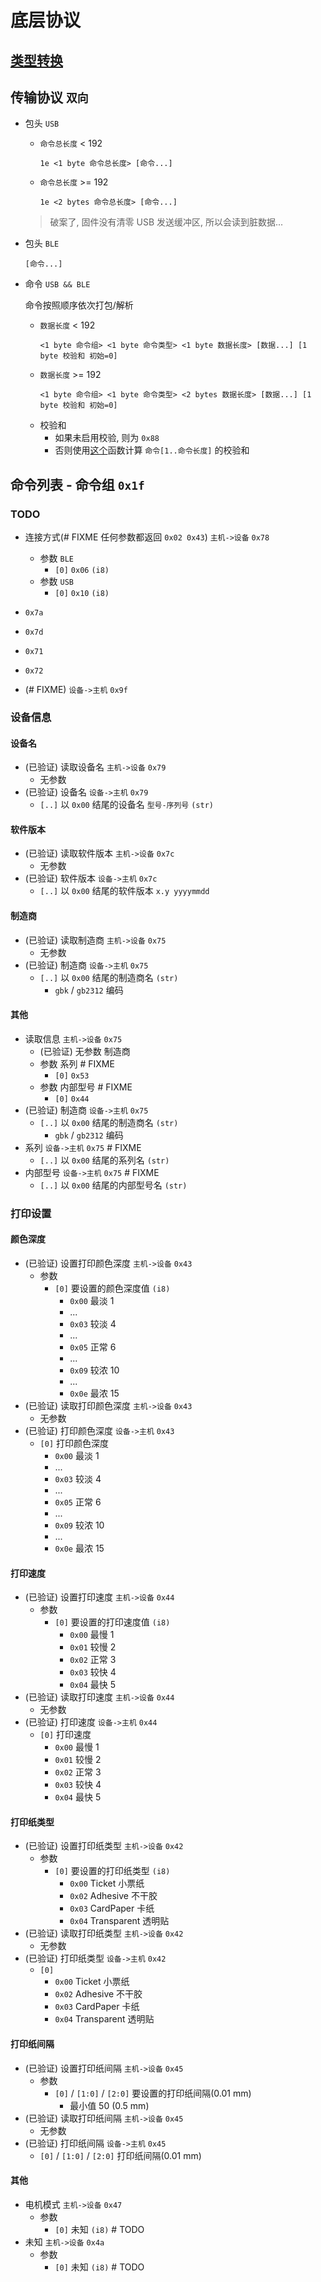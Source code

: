 # 底层协议

## [类型转换](src/command/variable_bytes.rs)

## 传输协议 `双向`

- 包头 `USB`

  - `命令总长度` < 192
    ```
    1e <1 byte 命令总长度> [命令...]
    ```
  - `命令总长度` >= 192
    ```
    1e <2 bytes 命令总长度> [命令...]
    ```
  
  > 破案了, 固件没有清零 USB 发送缓冲区, 所以会读到脏数据...

- 包头 `BLE`

  ```
  [命令...]
  ```

- 命令 `USB && BLE`

  命令按照顺序依次打包/解析

  - `数据长度` < 192
    ```
    <1 byte 命令组> <1 byte 命令类型> <1 byte 数据长度> [数据...] [1 byte 校验和 初始=0]
    ```
  - `数据长度` >= 192
    ```
    <1 byte 命令组> <1 byte 命令类型> <2 bytes 数据长度> [数据...] [1 byte 校验和 初始=0]
    ```
  - 校验和
    - 如果未启用校验, 则为 `0x88`
    - 否则使用[这个](src/command/checksum.rs)函数计算 `命令[1..命令长度]` 的校验和

## 命令列表 - 命令组 `0x1f`

### TODO

- 连接方式(# FIXME 任何参数都返回 `0x02 0x43`) `主机->设备` `0x78`
  - 参数 `BLE`
    - `[0]` `0x06` `(i8)`
  - 参数 `USB`
    - `[0]` `0x10` `(i8)`

- `0x7a`

- `0x7d`
- `0x71`
- `0x72`
- (# FIXME) `设备->主机` `0x9f`

### 设备信息

#### 设备名

- (已验证) 读取设备名 `主机->设备` `0x79`
  - 无参数
- (已验证) 设备名 `设备->主机` `0x79`
  - `[..]` 以 `0x00` 结尾的设备名 `型号-序列号` `(str)`

#### 软件版本

- (已验证) 读取软件版本 `主机->设备` `0x7c`
  - 无参数
- (已验证) 软件版本 `设备->主机` `0x7c`
  - `[..]` 以 `0x00` 结尾的软件版本 `x.y yyyymmdd`

#### 制造商

- (已验证) 读取制造商 `主机->设备` `0x75`
  - 无参数
- (已验证) 制造商 `设备->主机` `0x75`
  - `[..]` 以 `0x00` 结尾的制造商名 `(str)`
    - `gbk` / `gb2312` 编码

#### 其他

- 读取信息 `主机->设备` `0x75`
  - (已验证) 无参数 制造商
  - 参数 系列 # FIXME
    - `[0]` `0x53`
  - 参数 内部型号 # FIXME
    - `[0]` `0x44`
- (已验证) 制造商 `设备->主机` `0x75`
  - `[..]` 以 `0x00` 结尾的制造商名 `(str)`
    - `gbk` / `gb2312` 编码
- 系列 `设备->主机` `0x75`  # FIXME
  - `[..]` 以 `0x00` 结尾的系列名 `(str)`
- 内部型号 `设备->主机` `0x75` # FIXME
  - `[..]` 以 `0x00` 结尾的内部型号名 `(str)`

### 打印设置

#### 颜色深度

- (已验证) 设置打印颜色深度 `主机->设备` `0x43`
  - 参数
    - `[0]` 要设置的颜色深度值 `(i8)`
      - `0x00` 最淡 1
      - ...
      - `0x03` 较淡 4
      - ...
      - `0x05` 正常 6
      - ...
      - `0x09` 较浓 10
      - ...
      - `0x0e` 最浓 15
- (已验证) 读取打印颜色深度 `主机->设备` `0x43`
  - 无参数
- (已验证) 打印颜色深度 `设备->主机` `0x43`
  - `[0]` 打印颜色深度
    - `0x00` 最淡 1
    - ...
    - `0x03` 较淡 4
    - ...
    - `0x05` 正常 6
    - ...
    - `0x09` 较浓 10
    - ...
    - `0x0e` 最浓 15

#### 打印速度

- (已验证) 设置打印速度 `主机->设备` `0x44`
  - 参数
    - `[0]` 要设置的打印速度值 `(i8)`
      - `0x00` 最慢 1
      - `0x01` 较慢 2
      - `0x02` 正常 3
      - `0x03` 较快 4
      - `0x04` 最快 5
- (已验证) 读取打印速度 `主机->设备` `0x44`
  - 无参数
- (已验证) 打印速度 `设备->主机` `0x44`
  - `[0]` 打印速度
    - `0x00` 最慢 1
    - `0x01` 较慢 2
    - `0x02` 正常 3
    - `0x03` 较快 4
    - `0x04` 最快 5

#### 打印纸类型

- (已验证) 设置打印纸类型 `主机->设备` `0x42`
  - 参数
    - `[0]` 要设置的打印纸类型 `(i8)`
      - `0x00` Ticket 小票纸
      - `0x02` Adhesive 不干胶
      - `0x03` CardPaper 卡纸
      - `0x04` Transparent 透明贴
- (已验证) 读取打印纸类型 `主机->设备` `0x42`
  - 无参数
- (已验证) 打印纸类型 `设备->主机` `0x42`
  - `[0]`
    - `0x00` Ticket 小票纸
    - `0x02` Adhesive 不干胶
    - `0x03` CardPaper 卡纸
    - `0x04` Transparent 透明贴

#### 打印纸间隔

- (已验证) 设置打印纸间隔 `主机->设备` `0x45`
  - 参数
    - `[0]` / `[1:0]` / `[2:0]` 要设置的打印纸间隔(0.01 mm)
      - 最小值 50 (0.5 mm)
- (已验证) 读取打印纸间隔 `主机->设备` `0x45`
  - 无参数
- (已验证) 打印纸间隔 `设备->主机` `0x45`
  - `[0]` / `[1:0]` / `[2:0]` 打印纸间隔(0.01 mm)

#### 其他

- 电机模式 `主机->设备` `0x47`
  - 参数
    - `[0]` 未知 `(i8)` # TODO
- 未知 `主机->设备` `0x4a`
  - 参数
    - `[0]` 未知 `(i8)` # TODO
